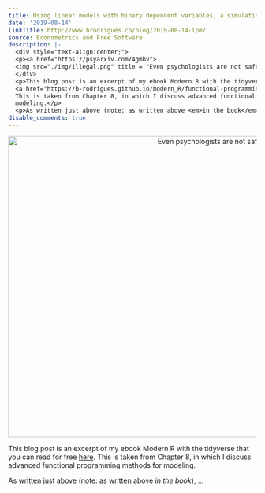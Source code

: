 ```yaml
---
title: Using linear models with binary dependent variables, a simulation study
date: '2019-08-14'
linkTitle: http://www.brodrigues.co/blog/2019-08-14-lpm/
source: Econometrics and Free Software
description: |-
  <div style="text-align:center;">
  <p><a href="https://psyarxiv.com/4gmbv">
  <img src="./img/illegal.png" title = "Even psychologists are not safe" width="800" height="612"></a></p>
  </div>
  <p>This blog post is an excerpt of my ebook Modern R with the tidyverse that you can read for free
  <a href="https://b-rodrigues.github.io/modern_R/functional-programming.html#modeling-with-functional-programming">here</a>.
  This is taken from Chapter 8, in which I discuss advanced functional programming methods for
  modeling.</p>
  <p>As written just above (note: as written above <em>in the book</em>), ...
disable_comments: true
---
```

<div style="text-align:center;">
<p><a href="https://psyarxiv.com/4gmbv">
<img src="./img/illegal.png" title = "Even psychologists are not safe" width="800" height="612"></a></p>
</div>
<p>This blog post is an excerpt of my ebook Modern R with the tidyverse that you can read for free
<a href="https://b-rodrigues.github.io/modern_R/functional-programming.html#modeling-with-functional-programming">here</a>.
This is taken from Chapter 8, in which I discuss advanced functional programming methods for
modeling.</p>
<p>As written just above (note: as written above <em>in the book</em>), ...